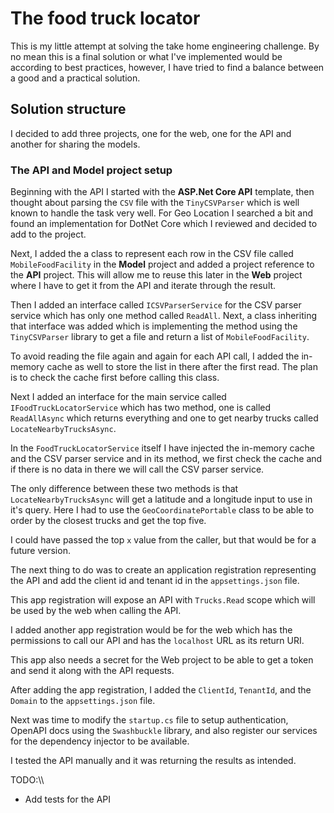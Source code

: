 # The food truck locator

This is my little attempt at solving the take home engineering challenge. By no mean this is a final solution or what I've implemented would be according to best practices, however, I have tried to find a balance between a good and a practical solution.

## Solution structure

I decided to add three projects, one for the web, one for the API and another for sharing the models.

### The API and Model project setup

Beginning with the API I started with the **ASP.Net Core API** template, then thought about parsing the `CSV` file with the `TinyCSVParser` which is well known to handle the task very well. For Geo Location I searched a bit and found an implementation for DotNet Core which I reviewed and decided to add to the project.

Next, I added the a class to represent each row in the CSV file called `MobileFoodFacility` in the **Model** project and added a project reference to the **API** project. This will allow me to reuse this later in the **Web** project where I have to get it from the API and iterate through the result.

Then I added an interface called `ICSVParserService` for the CSV parser service which has only one method called `ReadAll`. Next, a class inheriting that interface was added which is implementing the method using the `TinyCSVParser` library to get a file and return a list of `MobileFoodFacility`.

To avoid reading the file again and again for each API call, I added the in-memory cache as well to store the list in there after the first read. The plan is to check the cache first before calling this class.

Next I added an interface for the main service called `IFoodTruckLocatorService` which has two method, one is called `ReadAllAsync` which returns everything and one to get nearby trucks called `LocateNearbyTrucksAsync`.

In the `FoodTruckLocatorService` itself I have injected the in-memory cache and the CSV parser service and in its method, we first check the cache and if there is no data in there we will call the CSV parser service.

The only difference between these two methods is that `LocateNearbyTrucksAsync` will get a latitude and a longitude input to use in it's query. Here I had to use the `GeoCoordinatePortable` class to be able to order by the closest trucks and get the top five.

I could have passed the top `x` value from the caller, but that would be for a future version.

The next thing to do was to create an application registration representing the API and add the client id and tenant id in the `appsettings.json` file.

This app registration will expose an API with `Trucks.Read` scope which will be used by the web when calling the API.

I added another app registration would be for the web which has the permissions to call our API and has the `localhost` URL as its return URI.

This app also needs a secret for the Web project to be able to get a token and send it along with the API requests.

After adding the app registration, I added the `ClientId`, `TenantId`, and the `Domain` to the `appsettings.json` file.

Next was time to modify the `startup.cs` file to setup authentication, OpenAPI docs using the `Swashbuckle` library, and also register our services for the dependency injector to be available.

I tested the API manually and it was returning the results as intended.

TODO:\\\

- Add tests for the API
